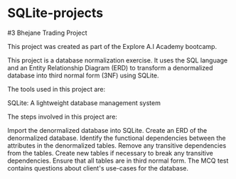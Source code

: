 # SQLite-projects

#3 Bhejane Trading Project

This project was created as part of the Explore A.I Academy bootcamp. 

This project is a database normalization exercise. It uses the SQL language and an Entity Relationship Diagram (ERD) to transform a denormalized database into third normal form (3NF) using SQLite.

The tools used in this project are:

SQLite: A lightweight database management system

The steps involved in this project are:

Import the denormalized database into SQLite.
Create an ERD of the denormalized database.
Identify the functional dependencies between the attributes in the denormalized tables.
Remove any transitive dependencies from the tables.
Create new tables if necessary to break any transitive dependencies.
Ensure that all tables are in third normal form.
The MCQ test contains questions about  client's use-cases for the database.
